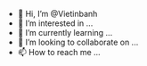 - 👋 Hi, I’m @Vietinbanh
- 👀 I’m interested in ...
- 🌱 I’m currently learning ...
- 💞️ I’m looking to collaborate on ...
- 📫 How to reach me ...

<!---
Vietinbanh/Vietinbanh is a ✨ special ✨ repository because its `README.md` (this file) appears on your GitHub profile.
You can click the Preview link to take a look at your changes.
--->
